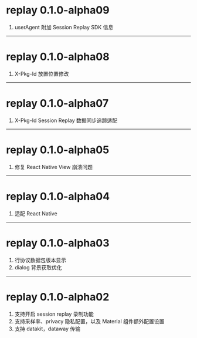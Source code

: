 # replay 0.1.0-alpha09
1. userAgent 附加 Session Replay SDK 信息

---
# replay 0.1.0-alpha08
1. X-Pkg-Id 放置位置修改

---
# replay 0.1.0-alpha07
1. X-Pkg-Id Session Replay 数据同步追踪适配

---
# replay 0.1.0-alpha05
1. 修复 React Native View 崩溃问题

---
# replay 0.1.0-alpha04
1. 适配 React Native

---
# replay 0.1.0-alpha03
1. 行协议数据包版本显示
2. dialog 背景获取优化

---
# replay 0.1.0-alpha02
1. 支持开启 session replay 录制功能
2. 支持采样率、privacy 隐私配置，以及 Material 组件额外配置设置
3. 支持 datakit，dataway 传输